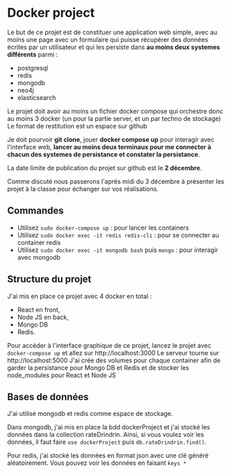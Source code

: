 # Docker project

Le but de ce projet est de constituer une application web simple, avec au moins une page avec un formulaire qui puisse récupérer des données écrites par un utilisateur et qui les persiste dans **au moins deux systemes différents** parmi : 
- postgresql 
- redis 
- mongodb 
- neo4j 
- elasticsearch

Le projet doit avoir au moins un fichier docker compose qui orchestre donc au moins 3 docker (un pour la partie server, et un par techno de stockage)
Le format de restitution est un espace sur github

Je doit pourvoir **git clone**, jouer **docker compose up** pour interagir avec l'interface web, **lancer au moins deux terminaux pour me connecter à chacun des systemes de persistance et constater la persistance**.

La date limite de publication du projet sur github est le **2 décembre**.

Comme discuté nous passerons l'aprés midi du 3 décembre à présenter les projet à la classe pour échanger sur vos réalisations.

## Commandes

- Utilisez `sudo docker-compose up` : pour lancer les containers
- Utilisez `sudo docker exec -it redis redis-cli` : pour se connecter au container redis
- Utilisez `sudo docker exec -it mongodb bash` puis `mongo` : pour interagir avec mongodb

## Structure du projet

J'ai mis en place ce projet avec 4 docker en total : 
- React en front, 
- Node JS en back, 
- Mongo DB 
- Redis.

Pour accéder à l'interface graphique de ce projet, lancez le projet avec ``docker-compose up`` et allez sur http://localhost:3000
Le serveur tourne sur http://localhost:5000
J'ai crée des volumes pour chaque container afin de garder la persistance pour Mongo DB et Redis et de stocker les node_modules pour React et Node JS

## Bases de données

J'ai utilisé mongodb et redis comme espace de stockage.

Dans mongodb, j'ai mis en place la bdd dockerProject et j'ai stocké les données dans la collection rateDrindrin.
Ainsi, si vous voulez voir les données, il faut faire `use dockerProject` puis `db.rateDrindrin.find()`.

Pour redis, j'ai stocké les données en format json avec une clé généré aléatoirement. 
Vous pouvez voir les données en faisant `keys *` 

